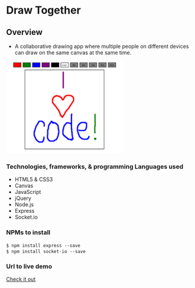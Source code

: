 # Draw Together

## Overview
* A collaborative drawing app where multiple people on different devices can draw on the same canvas at the same time.

![Draw Together](img/drawapp.png)


### Technologies, frameworks, & programming Languages used
* HTML5 & CSS3
* Canvas
* JavaScript
* jQuery
* Node.js
* Express
* Socket.io


### NPMs to install

```node
$ npm install express --save
$ npm install socket-io --save
```



### Url to live demo

[Check it out](https://draw-together-fchckyjitc.now.sh/)
